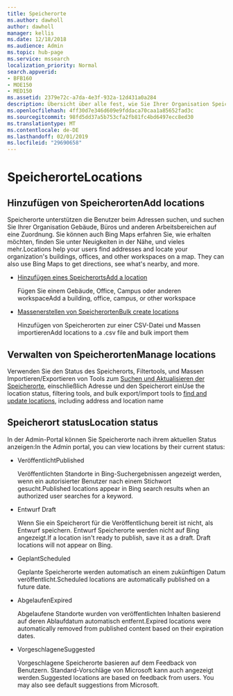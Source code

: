 ```yaml
---
title: Speicherorte
ms.author: dawholl
author: dawholl
manager: kellis
ms.date: 12/18/2018
ms.audience: Admin
ms.topic: hub-page
ms.service: mssearch
localization_priority: Normal
search.appverid:
- BFB160
- MOE150
- MED150
ms.assetid: 2379e72c-a7da-4e3f-932a-12d431a0a284
description: Übersicht über alle fest, wie Sie Ihrer Organisation Speicherorte in Microsoft Search Arbeit Ergebnisse hinzufügen können
ms.openlocfilehash: 4ff30d7e346d609e9fddaca70caa1a85652fad3c
ms.sourcegitcommit: 98fd5dd37a5b753cfa2fb81fc4bd6497ecc8ed30
ms.translationtype: MT
ms.contentlocale: de-DE
ms.lasthandoff: 02/01/2019
ms.locfileid: "29690658"
---
```

# <a name="locations"></a><span data-ttu-id="388d3-103">Speicherorte</span><span class="sxs-lookup"><span data-stu-id="388d3-103">Locations</span></span>

## <a name="add-locations"></a><span data-ttu-id="388d3-104">Hinzufügen von Speicherorten</span><span class="sxs-lookup"><span data-stu-id="388d3-104">Add locations</span></span>

<span data-ttu-id="388d3-p101">Speicherorte unterstützen die Benutzer beim Adressen suchen, und suchen Sie Ihrer Organisation Gebäude, Büros und anderen Arbeitsbereichen auf eine Zuordnung. Sie können auch Bing Maps erfahren Sie, wie erhalten möchten, finden Sie unter Neuigkeiten in der Nähe, und vieles mehr.</span><span class="sxs-lookup"><span data-stu-id="388d3-p101">Locations help your users find addresses and locate your organization's buildings, offices, and other workspaces on a map. They can also use Bing Maps to get directions, see what's nearby, and more.</span></span>
  
- [<span data-ttu-id="388d3-107">Hinzufügen eines Speicherorts</span><span class="sxs-lookup"><span data-stu-id="388d3-107">Add a location</span></span>](add-a-location.md)
    
    <span data-ttu-id="388d3-108">Fügen Sie einem Gebäude, Office, Campus oder anderen workspace</span><span class="sxs-lookup"><span data-stu-id="388d3-108">Add a building, office, campus, or other workspace</span></span>
    
- [<span data-ttu-id="388d3-109">Massenerstellen von Speicherorten</span><span class="sxs-lookup"><span data-stu-id="388d3-109">Bulk create locations</span></span>](bulk-create-locations.md)
    
    <span data-ttu-id="388d3-110">Hinzufügen von Speicherorten zur einer CSV-Datei und Massen importieren</span><span class="sxs-lookup"><span data-stu-id="388d3-110">Add locations to a .csv file and bulk import them</span></span>
    
## <a name="manage-locations"></a><span data-ttu-id="388d3-111">Verwalten von Speicherorten</span><span class="sxs-lookup"><span data-stu-id="388d3-111">Manage locations</span></span>

<span data-ttu-id="388d3-112">Verwenden Sie den Status des Speicherorts, Filtertools, und Massen Importieren/Exportieren von Tools zum [Suchen und Aktualisieren der Speicherorte](manage-locations.md), einschließlich Adresse und den Speicherort ein</span><span class="sxs-lookup"><span data-stu-id="388d3-112">Use the location status, filtering tools, and bulk export/import tools to [find and update locations](manage-locations.md), including address and location name</span></span>
  
## <a name="location-status"></a><span data-ttu-id="388d3-113">Speicherort status</span><span class="sxs-lookup"><span data-stu-id="388d3-113">Location status</span></span>

<span data-ttu-id="388d3-114">In der Admin-Portal können Sie Speicherorte nach ihrem aktuellen Status anzeigen:</span><span class="sxs-lookup"><span data-stu-id="388d3-114">In the Admin portal, you can view locations by their current status:</span></span>
  
- <span data-ttu-id="388d3-115">Veröffentlicht</span><span class="sxs-lookup"><span data-stu-id="388d3-115">Published</span></span>
    
    <span data-ttu-id="388d3-116">Veröffentlichten Standorte in Bing-Suchergebnissen angezeigt werden, wenn ein autorisierter Benutzer nach einem Stichwort gesucht.</span><span class="sxs-lookup"><span data-stu-id="388d3-116">Published locations appear in Bing search results when an authorized user searches for a keyword.</span></span>
    
- <span data-ttu-id="388d3-117">Entwurf </span><span class="sxs-lookup"><span data-stu-id="388d3-117">Draft</span></span>
    
    <span data-ttu-id="388d3-p102">Wenn Sie ein Speicherort für die Veröffentlichung bereit ist nicht, als Entwurf speichern. Entwurf Speicherorte werden nicht auf Bing angezeigt.</span><span class="sxs-lookup"><span data-stu-id="388d3-p102">If a location isn't ready to publish, save it as a draft. Draft locations will not appear on Bing.</span></span>
    
- <span data-ttu-id="388d3-120">Geplant</span><span class="sxs-lookup"><span data-stu-id="388d3-120">Scheduled</span></span>
    
    <span data-ttu-id="388d3-121">Geplante Speicherorte werden automatisch an einem zukünftigen Datum veröffentlicht.</span><span class="sxs-lookup"><span data-stu-id="388d3-121">Scheduled locations are automatically published on a future date.</span></span>
    
- <span data-ttu-id="388d3-122">Abgelaufen</span><span class="sxs-lookup"><span data-stu-id="388d3-122">Expired</span></span>
    
    <span data-ttu-id="388d3-123">Abgelaufene Standorte wurden von veröffentlichten Inhalten basierend auf deren Ablaufdatum automatisch entfernt.</span><span class="sxs-lookup"><span data-stu-id="388d3-123">Expired locations were automatically removed from published content based on their expiration dates.</span></span>
    
- <span data-ttu-id="388d3-124">Vorgeschlagene</span><span class="sxs-lookup"><span data-stu-id="388d3-124">Suggested</span></span>
    
    <span data-ttu-id="388d3-p103">Vorgeschlagene Speicherorte basieren auf dem Feedback von Benutzern. Standard-Vorschläge von Microsoft kann auch angezeigt werden.</span><span class="sxs-lookup"><span data-stu-id="388d3-p103">Suggested locations are based on feedback from users. You may also see default suggestions from Microsoft.</span></span>

  

